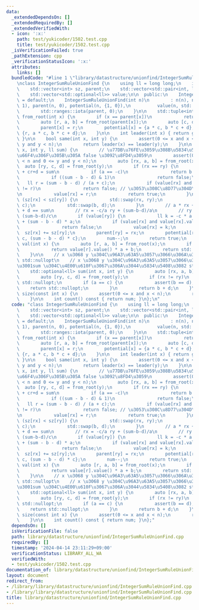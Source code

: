 ```yaml
---
data:
  _extendedDependsOn: []
  _extendedRequiredBy: []
  _extendedVerifiedWith:
  - icon: ':x:'
    path: test/yukicoder/1502.test.cpp
    title: test/yukicoder/1502.test.cpp
  _isVerificationFailed: true
  _pathExtension: cpp
  _verificationStatusIcon: ':x:'
  attributes:
    links: []
  bundledCode: "#line 1 \"library/datastructure/unionfind/IntegerSumRuleUnionFind.cpp\"\
    \nclass IntegerSumRuleUnionFind {\n    using ll = long long;\n    int n, num;\n\
    \    std::vector<int> sz, parent;\n    std::vector<std::pair<int, ll>> potential;\n\
    \    std::vector<std::optional<ll>> value;\n\n  public:\n    IntegerSumRuleUnionFind()\
    \ = default;\n    IntegerSumRuleUnionFind(int n)\n        : n(n), num(n), sz(n,\
    \ 1), parent(n, 0), potential(n, {1, 0}),\n          value(n, std::nullopt) {\n\
    \        std::ranges::iota(parent, 0);\n    }\n\n    std::tuple<int, int, ll>\
    \ from_root(int x) {\n        if (x == parent[x])\n            return {x, 1, 0LL};\n\
    \        auto [r, a, b] = from_root(parent[x]);\n        auto [c, d] = potential[x];\n\
    \        parent[x] = r;\n        potential[x] = {a * c, b * c + d};\n        return\
    \ {r, a * c, b * c + d};\n    }\n\n    int leader(int x) { return get<0>(from_root(x));\
    \ }\n\n    bool same(int x, int y) {\n        assert(0 <= x and x < n and 0 <=\
    \ y and y < n);\n        return leader(x) == leader(y);\n    }\n\n    bool merge(int\
    \ x, int y, ll sum) {\n        // \u77DB\u76FE\u3059\u308B\u5834\u5408\u306F\u5909\
    \u66F4\u306F\u305B\u305A false \u3092\u8FD4\u3059\n        assert(0 <= x and x\
    \ < n and 0 <= y and y < n);\n        auto [rx, a, b] = from_root(x);\n      \
    \  auto [ry, c, d] = from_root(y);\n        if (rx == ry) {\n            // ar+b\
    \ + cr+d = sum\n            if (a == -c)\n                return b + d == sum;\n\
    \            if ((sum - b - d) & 1)\n                return false;\n         \
    \   ll r = (sum - b - d) / (a + c);\n            if (value[rx] and value[rx].value()\
    \ != r)\n                return false; // \u3053\u308C\u8D77\u304D\u308B\uFF1F\
    \n            value[rx] = r;\n            return true;\n        }\n        if\
    \ (sz[rx] < sz[ry]) {\n            std::swap(rx, ry);\n            std::swap(a,\
    \ c);\n            std::swap(b, d);\n        }\n        // a * rx + b + c * ry\
    \ + d == sum\n        // rx = -c/a ry + (sum-b-d)/a\n        // ry = -a/c rx +\
    \ (sum-b-d)/c\n        if (value[ry]) {\n            ll k = -c * a * value[ry].value()\
    \ + (sum - b - d) * a;\n            if (value[rx] and value[rx].value() != k)\n\
    \                return false;\n            value[rx] = k;\n        }\n      \
    \  sz[rx] += sz[ry];\n        parent[ry] = rx;\n        potential[ry] = {-a *\
    \ c, (sum - b - d) * c};\n        num--;\n        return true;\n    }\n\n    std::optional<ll>\
    \ val(int x) {\n        auto [r, a, b] = from_root(x);\n        if (value[r])\n\
    \            return value[r].value() * a + b;\n        return std::nullopt;\n\
    \    }\n\n    // x \u3068 y \u304C\u96A3\u63A5\u3057\u3066\u306A\u3044\u306A\u3089\
    \ std::nullopt\n    // x \u3068 y \u304C\u96A3\u63A5\u3057\u3066\u3044\u308B\u304C\
    \u3001sum \u304C\u4E00\u610F\u3067\u306A\u3044\u5834\u5408\u3082 std::nullopt\n\
    \    std::optional<ll> sum(int x, int y) {\n        auto [rx, a, b] = from_root(x);\n\
    \        auto [ry, c, d] = from_root(y);\n        if (rx != ry)\n            return\
    \ std::nullopt;\n        if (a == c) {\n            assert(b == d);\n        \
    \    return std::nullopt;\n        }\n        return b + d;\n    }\n\n    int\
    \ size(const int x) {\n        assert(0 <= x and x < n);\n        return sz[leader(x)];\n\
    \    }\n\n    int count() const { return num; }\n};\n"
  code: "class IntegerSumRuleUnionFind {\n    using ll = long long;\n    int n, num;\n\
    \    std::vector<int> sz, parent;\n    std::vector<std::pair<int, ll>> potential;\n\
    \    std::vector<std::optional<ll>> value;\n\n  public:\n    IntegerSumRuleUnionFind()\
    \ = default;\n    IntegerSumRuleUnionFind(int n)\n        : n(n), num(n), sz(n,\
    \ 1), parent(n, 0), potential(n, {1, 0}),\n          value(n, std::nullopt) {\n\
    \        std::ranges::iota(parent, 0);\n    }\n\n    std::tuple<int, int, ll>\
    \ from_root(int x) {\n        if (x == parent[x])\n            return {x, 1, 0LL};\n\
    \        auto [r, a, b] = from_root(parent[x]);\n        auto [c, d] = potential[x];\n\
    \        parent[x] = r;\n        potential[x] = {a * c, b * c + d};\n        return\
    \ {r, a * c, b * c + d};\n    }\n\n    int leader(int x) { return get<0>(from_root(x));\
    \ }\n\n    bool same(int x, int y) {\n        assert(0 <= x and x < n and 0 <=\
    \ y and y < n);\n        return leader(x) == leader(y);\n    }\n\n    bool merge(int\
    \ x, int y, ll sum) {\n        // \u77DB\u76FE\u3059\u308B\u5834\u5408\u306F\u5909\
    \u66F4\u306F\u305B\u305A false \u3092\u8FD4\u3059\n        assert(0 <= x and x\
    \ < n and 0 <= y and y < n);\n        auto [rx, a, b] = from_root(x);\n      \
    \  auto [ry, c, d] = from_root(y);\n        if (rx == ry) {\n            // ar+b\
    \ + cr+d = sum\n            if (a == -c)\n                return b + d == sum;\n\
    \            if ((sum - b - d) & 1)\n                return false;\n         \
    \   ll r = (sum - b - d) / (a + c);\n            if (value[rx] and value[rx].value()\
    \ != r)\n                return false; // \u3053\u308C\u8D77\u304D\u308B\uFF1F\
    \n            value[rx] = r;\n            return true;\n        }\n        if\
    \ (sz[rx] < sz[ry]) {\n            std::swap(rx, ry);\n            std::swap(a,\
    \ c);\n            std::swap(b, d);\n        }\n        // a * rx + b + c * ry\
    \ + d == sum\n        // rx = -c/a ry + (sum-b-d)/a\n        // ry = -a/c rx +\
    \ (sum-b-d)/c\n        if (value[ry]) {\n            ll k = -c * a * value[ry].value()\
    \ + (sum - b - d) * a;\n            if (value[rx] and value[rx].value() != k)\n\
    \                return false;\n            value[rx] = k;\n        }\n      \
    \  sz[rx] += sz[ry];\n        parent[ry] = rx;\n        potential[ry] = {-a *\
    \ c, (sum - b - d) * c};\n        num--;\n        return true;\n    }\n\n    std::optional<ll>\
    \ val(int x) {\n        auto [r, a, b] = from_root(x);\n        if (value[r])\n\
    \            return value[r].value() * a + b;\n        return std::nullopt;\n\
    \    }\n\n    // x \u3068 y \u304C\u96A3\u63A5\u3057\u3066\u306A\u3044\u306A\u3089\
    \ std::nullopt\n    // x \u3068 y \u304C\u96A3\u63A5\u3057\u3066\u3044\u308B\u304C\
    \u3001sum \u304C\u4E00\u610F\u3067\u306A\u3044\u5834\u5408\u3082 std::nullopt\n\
    \    std::optional<ll> sum(int x, int y) {\n        auto [rx, a, b] = from_root(x);\n\
    \        auto [ry, c, d] = from_root(y);\n        if (rx != ry)\n            return\
    \ std::nullopt;\n        if (a == c) {\n            assert(b == d);\n        \
    \    return std::nullopt;\n        }\n        return b + d;\n    }\n\n    int\
    \ size(const int x) {\n        assert(0 <= x and x < n);\n        return sz[leader(x)];\n\
    \    }\n\n    int count() const { return num; }\n};"
  dependsOn: []
  isVerificationFile: false
  path: library/datastructure/unionfind/IntegerSumRuleUnionFind.cpp
  requiredBy: []
  timestamp: '2024-04-14 23:11:29+09:00'
  verificationStatus: LIBRARY_ALL_WA
  verifiedWith:
  - test/yukicoder/1502.test.cpp
documentation_of: library/datastructure/unionfind/IntegerSumRuleUnionFind.cpp
layout: document
redirect_from:
- /library/library/datastructure/unionfind/IntegerSumRuleUnionFind.cpp
- /library/library/datastructure/unionfind/IntegerSumRuleUnionFind.cpp.html
title: library/datastructure/unionfind/IntegerSumRuleUnionFind.cpp
---
```

